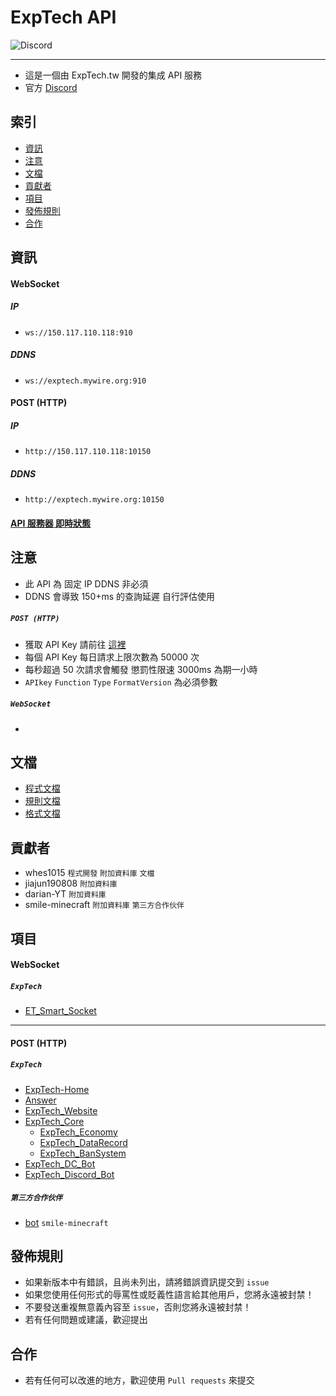 # ExpTech API
<img alt="Discord" src="https://img.shields.io/discord/926545182407688273">

------

- 這是一個由 ExpTech.tw 開發的集成 API 服務
- 官方 [Discord](https://discord.gg/5dbHqV8ees)

## 索引
- [資訊](#資訊)
- [注意](#注意)
- [文檔](#文檔)
- [貢獻者](#貢獻者)
- [項目](#項目)
- [發佈規則](#發佈規則)
- [合作](#合作)

## 資訊
#### WebSocket
##### IP
- `ws://150.117.110.118:910`
##### DDNS
- `ws://exptech.mywire.org:910`
#### POST (HTTP)
##### IP
- `http://150.117.110.118:10150`
##### DDNS
- `http://exptech.mywire.org:10150`
#### [API 服務器 即時狀態](https://stats.uptimerobot.com/KElQPHqKVk/789445691)

## 注意
- 此 API 為 固定 IP DDNS 非必須
- DDNS 會導致 150+ms 的查詢延遲 自行評估使用
##### `POST (HTTP)`
- 獲取 API Key 請前往 [這裡](http://150.117.110.118/)
- 每個 API Key 每日請求上限次數為 50000 次
- 每秒超過 50 次請求會觸發 懲罰性限速 3000ms 為期一小時
- `APIkey` `Function` `Type` `FormatVersion` 為必須參數
##### `WebSocket`
- 

## 文檔
- [程式文檔](https://github.com/ExpTechTW/API/blob/%E4%B8%BB%E8%A6%81%E7%9A%84-(main)/CODE.md)
- [規則文檔](https://github.com/ExpTechTW/API/blob/%E4%B8%BB%E8%A6%81%E7%9A%84-(main)/RULE.md)
- [格式文檔](https://github.com/ExpTechTW/API/blob/%E4%B8%BB%E8%A6%81%E7%9A%84-(main)/FORMAT.md)

## 貢獻者
- whes1015 `程式開發` `附加資料庫` `文檔`
- jiajun190808 `附加資料庫`
- darian-YT `附加資料庫`
- smile-minecraft `附加資料庫` `第三方合作伙伴`

## 項目
#### WebSocket
##### `ExpTech`
- [ET_Smart_Socket](https://github.com/ExpTechTW/ET_Smart_Socket)
-----
#### POST (HTTP)
##### `ExpTech`
- [ExpTech-Home](https://github.com/ExpTechTW/ExpTech-Home)
- [Answer](https://github.com/ExpTechTW/Answer)
- [ExpTech_Website](https://github.com/ExpTechTW/ExpTech_Website)
- [ExpTech_Core](https://github.com/ExpTechTW/ExpTech_Core)
  - [ExpTech_Economy](https://github.com/ExpTechTW/ExpTech_Economy)
  - [ExpTech_DataRecord](https://github.com/ExpTechTW/ExpTech_DataRecord)
  - [ExpTech_BanSystem](https://github.com/ExpTechTW/ExpTech_BanSystem)
- [ExpTech_DC_Bot](https://github.com/ExpTechTW/ExpTech_DC_Bot)
- [ExpTech_Discord_Bot](https://github.com/ExpTechTW/ExpTech_Discord_Bot)
##### `第三方合作伙伴`
- [bot](https://github.com/smile-minecraft/bot) `smile-minecraft`

## 發佈規則
- 如果新版本中有錯誤，且尚未列出，請將錯誤資訊提交到 ```issue```
- 如果您使用任何形式的辱罵性或貶義性語言給其他用戶，您將永遠被封禁！
- 不要發送重複無意義內容至 ```issue```，否則您將永遠被封禁！
- 若有任何問題或建議，歡迎提出

## 合作
- 若有任何可以改進的地方，歡迎使用 ```Pull requests``` 來提交

